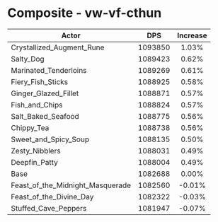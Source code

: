 # Composite - vw-vf-cthun
| Actor | DPS | Increase |
|---|:---:|:---:|
|Crystallized_Augment_Rune|1093850|1.03%|
|Salty_Dog|1089423|0.62%|
|Marinated_Tenderloins|1089269|0.61%|
|Fiery_Fish_Sticks|1088925|0.58%|
|Ginger_Glazed_Fillet|1088871|0.57%|
|Fish_and_Chips|1088824|0.57%|
|Salt_Baked_Seafood|1088775|0.56%|
|Chippy_Tea|1088738|0.56%|
|Sweet_and_Spicy_Soup|1088135|0.50%|
|Zesty_Nibblers|1088031|0.49%|
|Deepfin_Patty|1088004|0.49%|
|Base|1082688|0.00%|
|Feast_of_the_Midnight_Masquerade|1082560|-0.01%|
|Feast_of_the_Divine_Day|1082322|-0.03%|
|Stuffed_Cave_Peppers|1081947|-0.07%|
